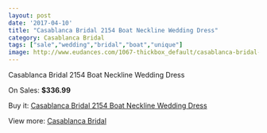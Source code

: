 ```yaml
---
layout: post
date: '2017-04-10'
title: "Casablanca Bridal 2154 Boat Neckline Wedding Dress"
category: Casablanca Bridal
tags: ["sale","wedding","bridal","boat","unique"]
image: http://www.eudances.com/1067-thickbox_default/casablanca-bridal-2154-boat-neckline-wedding-dress.jpg
---
```

Casablanca Bridal 2154 Boat Neckline Wedding Dress

On Sales: **$336.99**
<a href="https://www.eudances.com/en/casablanca-bridal/382-casablanca-bridal-2154-boat-neckline-wedding-dress.html"><amp-img layout="responsive" width="600" height="600" src="//www.eudances.com/1067-thickbox_default/casablanca-bridal-2154-boat-neckline-wedding-dress.jpg" alt="Casablanca Bridal 2154 Boat Neckline Wedding Dress 0" /></a>
<a href="https://www.eudances.com/en/casablanca-bridal/382-casablanca-bridal-2154-boat-neckline-wedding-dress.html"><amp-img layout="responsive" width="600" height="600" src="//www.eudances.com/1068-thickbox_default/casablanca-bridal-2154-boat-neckline-wedding-dress.jpg" alt="Casablanca Bridal 2154 Boat Neckline Wedding Dress 1" /></a>
<a href="https://www.eudances.com/en/casablanca-bridal/382-casablanca-bridal-2154-boat-neckline-wedding-dress.html"><amp-img layout="responsive" width="600" height="600" src="//www.eudances.com/1069-thickbox_default/casablanca-bridal-2154-boat-neckline-wedding-dress.jpg" alt="Casablanca Bridal 2154 Boat Neckline Wedding Dress 2" /></a>

Buy it: [Casablanca Bridal 2154 Boat Neckline Wedding Dress](https://www.eudances.com/en/casablanca-bridal/382-casablanca-bridal-2154-boat-neckline-wedding-dress.html "Casablanca Bridal 2154 Boat Neckline Wedding Dress")

View more: [Casablanca Bridal](https://www.eudances.com/en/4-casablanca-bridal "Casablanca Bridal")